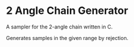 2 Angle Chain Generator
=======================

A sampler for the 2-angle chain written in C.

Generates samples in the given range by rejection.
